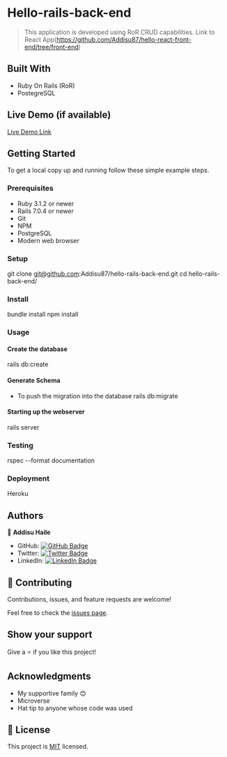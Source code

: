 # Hello-rails-back-end

> This application is developed using RoR CRUD capabilities.
> Link to React App(https://github.com/Addisu87/hello-react-front-end/tree/front-end)

## Built With

- Ruby On Rails (RoR)
- PostegreSQL

## Live Demo (if available)

[Live Demo Link]()

## Getting Started

To get a local copy up and running follow these simple example steps.

### Prerequisites

- Ruby 3.1.2 or newer
- Rails 7.0.4 or newer
- Git
- NPM
- PostgreSQL
- Modern web browser

### Setup

git clone git@github.com:Addisu87/hello-rails-back-end.git
cd hello-rails-back-end/

### Install

bundle install
npm install

### Usage

#### Create the database

rails db:create

#### Generate Schema

- To push the migration into the database
  rails db:migrate

#### Starting up the webserver

rails server

### Testing

rspec --format documentation

### Deployment

Heroku

## Authors

👤 **Addisu Haile**

- GitHub: [![GitHub Badge](https://img.shields.io/badge/-Addisu87-white?logo=GitHub&logoColor=181717&style=plastic)](https://github.com/Addisu87)
- Twitter: [![Twitter Badge](https://img.shields.io/badge/-AddisuTedla-white?logo=Twitter&logoColor=1DA1F2&style=plastic)](https://twitter.com/AddisuTedla)
- LinkedIn: [![LinkedIn Badge](https://img.shields.io/badge/-addisu_tedla-white?logo=LinkedIn&logoColor=1DA1F2&style=plastic)](https://linkedin.com/in/addisu-tedla/)

## 🤝 Contributing

Contributions, issues, and feature requests are welcome!

Feel free to check the [issues page](../../issues/).

## Show your support

Give a ⭐️ if you like this project!

## Acknowledgments

- My supportive family 😊
- Microverse
- Hat tip to anyone whose code was used

## 📝 License

This project is [MIT](./LICENSE) licensed.
